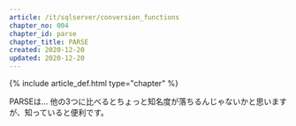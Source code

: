 ```yaml
---
article: /it/sqlserver/conversion_functions
chapter_no: 004
chapter_id: parse
chapter_title: PARSE
created: 2020-12-20
updated: 2020-12-20
---
```

{% include article_def.html type="chapter" %}

PARSEは…
他の3つに比べるとちょっと知名度が落ちるんじゃないかと思いますが、知っていると便利です。